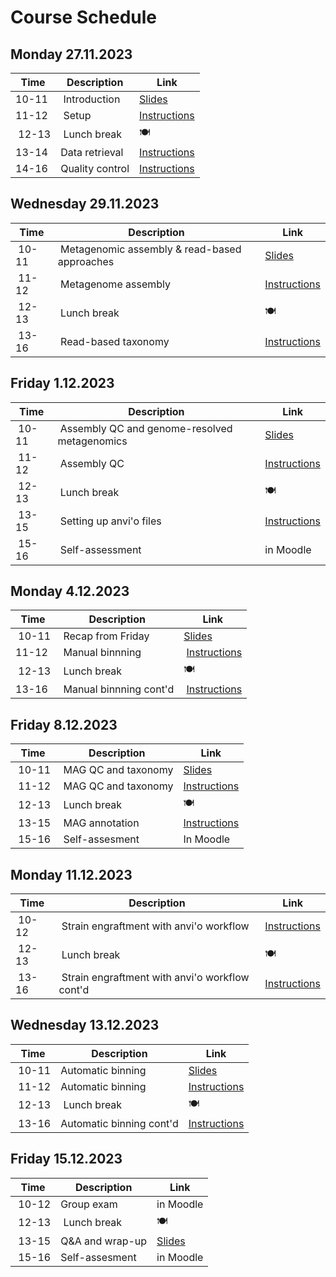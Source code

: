 # Course Schedule

## Monday 27.11.2023  
  
| Time | Description | Link |
| --- | --- | -- |
| 10-11 | Introduction       | [Slides](../lectures/01_introduction.pdf) |
| 11-12 | Setup              | [Instructions](README.md#setup)           |
| 12-13 | Lunch break        | :plate_with_cutlery:                      |
| 13-14 | Data retrieval     | [Instructions](README.md#data)            |
| 14-16 | Quality control    | [Instructions](README.md#data)            |

## Wednesday 29.11.2023

| Time | Description | Link |
| --- | --- | -- |
| 10-11 | Metagenomic assembly & read-based approaches | [Slides](../lectures/02_assembly-and-read-based.pdf) |
| 11-12 | Metagenome assembly | [Instructions](README.md#metagenome-assembly) |
| 12-13 | Lunch break | :plate_with_cutlery: |
| 13-16 | Read-based taxonomy | [Instructions](README.md#read-based-taxonomy) |

## Friday 1.12.2023

| Time | Description | Link |
| --- | --- | -- |
| 10-11 | Assembly QC and genome-resolved metagenomics | [Slides](../lectures/03_assembly_qc-and-genome-resoved_metagenomics.pdf) |
| 11-12 | Assembly QC | [Instructions](README.md#assembly-qc) |
| 12-13 | Lunch break  | :plate_with_cutlery: |
| 13-15 | Setting up anvi'o files | [Instructions](README.md#genome-resolved-metagenomics) |
| 15-16 | Self-assessment | in Moodle |

## Monday 4.12.2023
    
| Time | Description | Link |
| --- | --- | -- |
| 10-11 | Recap from Friday | [Slides](../lectures/04_Fri_recap.pdf) |
| 11-12 | Manual binnning | [Instructions](README.md#interactive-use-and-binning) |
| 12-13 | Lunch break | :plate_with_cutlery: |
| 13-16 | Manual binnning cont'd | [Instructions](README.md#interactive-use-and-binning) |

## Friday 8.12.2023

| Time | Description | Link |
| --- | --- | -- |
| 10-11 | MAG QC and taxonomy | [Slides](../lectures/05_mag_qc_and_taxonomy.pdf) |
| 11-12 | MAG QC and taxonomy | [Instructions](README.md#mag-qc-and-taxonomy) |
| 12-13 | Lunch break | :plate_with_cutlery: |
| 13-15 | MAG annotation | [Instructions](README.md#mag-annotation) |
| 15-16 | Self-assesment | In Moodle |

## Monday 11.12.2023

| Time | Description | Link |
| --- | --- | -- |
| 10-12 | Strain engraftment with anvi'o workflow | [Instructions](README.md#strain-engraftment) |
| 12-13 | Lunch break | :plate_with_cutlery: |
| 13-16 | Strain engraftment with anvi'o workflow cont'd | [Instructions](README.md#strain-engraftment) |

## Wednesday 13.12.2023

| Time | Description | Link |
| --- | --- | -- |
| 10-11 | Automatic binning | [Slides](../lectures/06_automatic_binning.pdf) |
| 11-12 | Automatic binning | [Instructions](README.md#automatic-binning) |
| 12-13 | Lunch break | :plate_with_cutlery: |
| 13-16 | Automatic binning cont'd | [Instructions](README.md#automatic-binning) |

## Friday 15.12.2023

| Time | Description | Link |
| --- | --- | -- |
| 10-12 | Group exam | in Moodle |
| 12-13 | Lunch break | :plate_with_cutlery: |
| 13-15 | Q&A and wrap-up | [Slides](../lectures/07_wrap-up.pdf) |
| 15-16 | Self-assesment | in Moodle |
